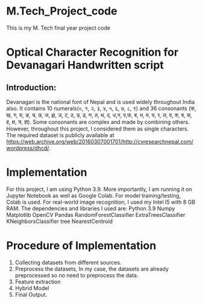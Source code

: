 # M.Tech_Project_code
This is my M. Tech final year project code

# Optical Character Recognition for Devanagari Handwritten script
## Introduction: 
Devanagari is the national font of Nepal and is used widely throughout India also. It contains 10 numerals(०, १, २, ३, ४, ५, ६, ७, ८, ९) and 36 consonants (क, ख, ग, घ, ङ, च, छ, ज, झ, ञ, ट, ठ, ड, ढ, ण, त, थ, द, ध,न, प,फ, ब, भ, म, य, र, ल, व, श, ष, स, ह, क्ष, त्र, ज्ञ). Some consonants are complex and made by combining others. However, throughout this project, I considered them as single characters. The required dataset is publicly available at https://web.archive.org/web/20160307001701/http://cvresearchnepal.com/wordpress/dhcd/.

# Implementation

For this project, I am using Python 3.9. More importantly, I am running it on Jupyter Notebook as well as Google Colab. For model training/testing, Colab is used. For real-world image recognition, I used my Intel I5 with 8 GB RAM. The dependencies and libraries I used are:
Python 3.9
Numpy
Matplotlib
OpenCV
Pandas
RandomForestClassifier
ExtraTreesClassifier
KNeighborsClassifier
tree
NearestCentroid

# Procedure of Implementation
1)  Collecting datasets from different sources.
2)  Preprocess the datasets, In my case, the datasets are already preprocessed so no need to preprocess the data.
3)  Feature extraction
4)  Hybrid Model
5)  Final Output.



